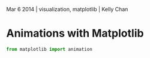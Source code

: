Mar 6 2014 | visualization, matplotlib | Kelly Chan
# Animations with Matplotlib

```python
from matplotlib import animation
```
